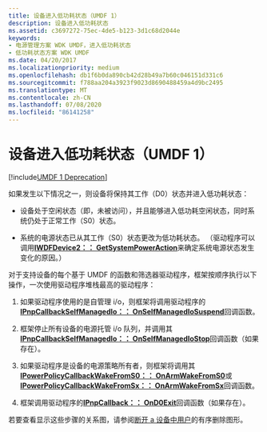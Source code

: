 ```yaml
---
title: 设备进入低功耗状态（UMDF 1）
description: 设备进入低功耗状态
ms.assetid: c3697272-75ec-4de5-b123-3d1c68d2044e
keywords:
- 电源管理方案 WDK UMDF，进入低功耗状态
- 低功耗状态方案 WDK UMDF
ms.date: 04/20/2017
ms.localizationpriority: medium
ms.openlocfilehash: db1f6b0da890cb42d28b49a7b60c046151d331c6
ms.sourcegitcommit: f788aa204a3923f9023d8690488459a4d9bc2495
ms.translationtype: MT
ms.contentlocale: zh-CN
ms.lasthandoff: 07/08/2020
ms.locfileid: "86141258"
---
```

# <a name="a-device-enters-a-low-power-state-umdf-1"></a>设备进入低功耗状态（UMDF 1）


[!include[UMDF 1 Deprecation](../includes/umdf-1-deprecation.md)]

如果发生以下情况之一，则设备将保持其工作（D0）状态并进入低功耗状态：

-   设备处于空闲状态（即，未被访问），并且能够进入低功耗空闲状态，同时系统仍处于正常工作（S0）状态。

-   系统的电源状态已从其工作（S0）状态更改为低功耗状态。 （驱动程序可以调用[**IWDFDevice2：： GetSystemPowerAction**](https://docs.microsoft.com/windows-hardware/drivers/ddi/wudfddi/nf-wudfddi-iwdfdevice2-getsystempoweraction)来确定系统电源状态发生变化的原因。）

对于支持设备的每个基于 UMDF 的函数和筛选器驱动程序，框架按顺序执行以下操作，一次使用驱动程序堆栈最高的驱动程序：

1.  如果驱动程序使用的是自管理 i/o，则框架将调用驱动程序的[**IPnpCallbackSelfManagedIo：： OnSelfManagedIoSuspend**](https://docs.microsoft.com/windows-hardware/drivers/ddi/wudfddi/nf-wudfddi-ipnpcallbackselfmanagedio-onselfmanagediosuspend)回调函数。

2.  框架停止所有设备的电源托管 i/o 队列，并调用其[**IPnpCallbackSelfManagedIo：： OnSelfManagedIoStop**](https://docs.microsoft.com/windows-hardware/drivers/ddi/wudfddi/nf-wudfddi-ipnpcallbackselfmanagedio-onselfmanagediostop)回调函数（如果存在）。

3.  如果驱动程序是设备的电源策略所有者，则框架将调用其[**IPowerPolicyCallbackWakeFromS0：： OnArmWakeFromS0**](https://docs.microsoft.com/windows-hardware/drivers/ddi/wudfddi/nf-wudfddi-ipowerpolicycallbackwakefroms0-onarmwakefroms0)或[**IPowerPolicyCallbackWakeFromSx：： OnArmWakeFromSx**](https://docs.microsoft.com/windows-hardware/drivers/ddi/wudfddi/nf-wudfddi-ipowerpolicycallbackwakefromsx-onarmwakefromsx)回调函数。

4.  框架调用驱动程序的[**IPnpCallback：： OnD0Exit**](https://docs.microsoft.com/windows-hardware/drivers/ddi/wudfddi/nf-wudfddi-ipnpcallback-ond0exit)回调函数（如果存在）。

若要查看显示这些步骤的关系图，请参阅[断开 a 设备中用户](a-user-unplugs-a-device.md)的有序删除图形。

 

 





